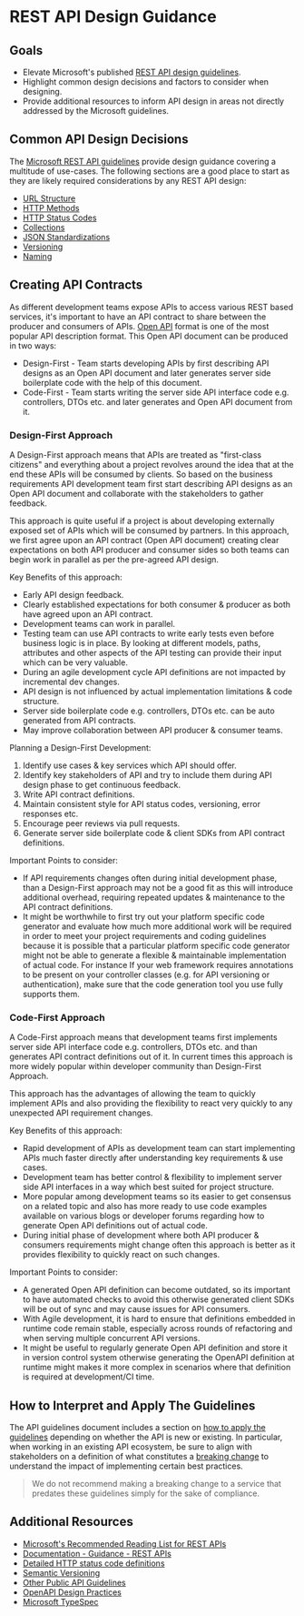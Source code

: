# REST API Design Guidance

## Goals

* Elevate Microsoft's published [REST API design guidelines](https://github.com/microsoft/api-guidelines).
* Highlight common design decisions and factors to consider when designing.
* Provide additional resources to inform API design in areas not directly addressed by the Microsoft guidelines.

## Common API Design Decisions

The [Microsoft REST API guidelines](https://github.com/microsoft/api-guidelines) provide design guidance covering a multitude of use-cases.
The following sections are a good place to start as they are likely required considerations by any REST API design:

* [URL Structure](https://github.com/microsoft/api-guidelines/blob/vNext/Guidelines.md#71-url-structure)
* [HTTP Methods](https://github.com/microsoft/api-guidelines/blob/vNext/Guidelines.md#74-supported-methods)
* [HTTP Status Codes](https://github.com/microsoft/api-guidelines/blob/vNext/Guidelines.md#711-http-status-codes)
* [Collections](https://github.com/microsoft/api-guidelines/blob/vNext/Guidelines.md#9-collections)
* [JSON Standardizations](https://github.com/microsoft/api-guidelines/blob/vNext/Guidelines.md#11-json-standardizations)
* [Versioning](https://github.com/microsoft/api-guidelines/blob/vNext/Guidelines.md#12-versioning)
* [Naming](https://github.com/microsoft/api-guidelines/blob/vNext/Guidelines.md#17-naming-guidelines)

## Creating API Contracts

As different development teams expose APIs to access various REST based services, it's important to have an API contract to share between the producer and consumers of APIs. [Open API](https://www.openapis.org/) format is one of the most popular API description format. This Open API document can be produced in two ways:

* Design-First - Team starts developing APIs by first describing API designs as an Open API document and later generates server side boilerplate code with the help of this document.
* Code-First - Team starts writing the server side API interface code e.g. controllers, DTOs etc. and later generates and Open API document from it.

### Design-First Approach

A Design-First approach means that APIs are treated as "first-class citizens" and everything about a project revolves around the idea that at the end these APIs will be consumed by clients. So based on the business requirements API development team first start describing API designs as an Open API document and collaborate with the stakeholders to gather feedback.

This approach is quite useful if a project is about developing externally exposed set of APIs which will be consumed by partners. In this approach, we first agree upon an API contract (Open API document) creating clear expectations on both API producer and consumer sides so both teams can begin work in parallel as per the pre-agreed API design.

Key Benefits of this approach:

* Early API design feedback.
* Clearly established expectations for both consumer & producer as both have agreed upon an API contract.
* Development teams can work in parallel.
* Testing team can use API contracts to write early tests even before business logic is in place. By looking at different models, paths, attributes and other aspects of the API testing can provide their input which can be very valuable.
* During an agile development cycle API definitions are not impacted by incremental dev changes.
* API design is not influenced by actual implementation limitations & code structure.
* Server side boilerplate code e.g. controllers, DTOs etc. can be auto generated from API contracts.
* May improve collaboration between API producer & consumer teams.

Planning a Design-First Development:

1. Identify use cases & key services which API should offer.
2. Identify key stakeholders of API and try to include them during API design phase to get continuous feedback.
3. Write API contract definitions.
4. Maintain consistent style for API status codes, versioning, error responses etc.
5. Encourage peer reviews via pull requests.
6. Generate server side boilerplate code & client SDKs from API contract definitions.

Important Points to consider:

* If API requirements changes often during initial development phase, than a Design-First approach may not be a good fit as this will introduce additional overhead, requiring repeated updates & maintenance to the API contract definitions.
* It might be worthwhile to first try out your platform specific code generator and evaluate how much more additional work will be required in order to meet your project requirements and coding guidelines because it is possible that a particular platform specific code generator might not be able to generate a flexible & maintainable implementation of actual code. For instance If your web framework requires annotations to be present on your controller classes (e.g. for API versioning or authentication), make sure that the code generation tool you use fully supports them.

### Code-First Approach

A Code-First approach means that development teams first implements server side API interface code e.g. controllers, DTOs etc. and than generates API contract definitions out of it. In current times this approach is more widely popular within developer community than Design-First Approach.

This approach has the advantages of allowing the team to quickly implement APIs and also providing the flexibility to react very quickly to any unexpected API requirement changes.

Key Benefits of this approach:

* Rapid development of APIs as development team can start implementing APIs much faster directly after understanding key requirements & use cases.
* Development team has better control & flexibility to implement server side API interfaces in a way which best suited for project structure.
* More popular among development teams so its easier to get consensus on a related topic and also has more ready to use code examples available on various blogs or developer forums regarding how to generate Open API definitions out of actual code.
* During initial phase of development where both API producer & consumers requirements might change often this approach is better as it provides flexibility to quickly react on such changes.

Important Points to consider:

* A generated Open API definition can become outdated, so its important to have automated checks to avoid this otherwise generated client SDKs will be out of sync and may cause issues for API consumers.
* With Agile development, it is hard to ensure that definitions embedded in runtime code remain stable, especially across rounds of refactoring and when serving multiple concurrent API versions.
* It might be useful to regularly generate Open API definition and store it in version control system otherwise generating the OpenAPI definition at runtime might makes it more complex in scenarios where that definition is required at development/CI time.

## How to Interpret and Apply The Guidelines

The API guidelines document includes a section on [how to apply the guidelines](https://github.com/microsoft/api-guidelines/blob/vNext/Guidelines.md#4-interpreting-the-guidelines) depending on whether the API is new or existing.
In particular, when working in an existing API ecosystem, be sure to align with stakeholders on a definition of what constitutes a [breaking change](https://github.com/microsoft/api-guidelines/blob/vNext/Guidelines.md#123-definition-of-a-breaking-change) to understand the impact of implementing certain best practices.

> We do not recommend making a breaking change to a service that predates these guidelines simply for the sake of compliance.

## Additional Resources

* [Microsoft's Recommended Reading List for REST APIs](https://github.com/microsoft/api-guidelines/blob/vNext/Guidelines.md#31-recommended-reading)
* [Documentation - Guidance - REST APIs](https://microsoft.github.io/code-with-engineering-playbook/documentation/guidance/rest-apis/)
* [Detailed HTTP status code definitions](https://www.restapitutorial.com/httpstatuscodes.html)
* [Semantic Versioning](https://semver.org/)
* [Other Public API Guidelines](http://apistylebook.com/design/guidelines/)
* [OpenAPI Design Practices](https://oai.github.io/Documentation/best-practices.html)
* [Microsoft TypeSpec](https://github.com/Microsoft/typespec)
